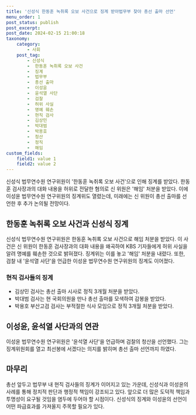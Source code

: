 ```yaml
---
title: '신성식 한동훈 녹취록 오보 사건으로 징계 받아법무부 찾아 총선 출마 선언'
menu_order: 1
post_status: publish
post_excerpt: 
post_date: 2024-02-15 21:00:18
taxonomy:
    category:
        - 사회
    post_tag:
        - 신성식
        -  한동훈 녹취록 오보 사건
        -  징계
        -  법무부
        -  총선 출마
        -  이성윤
        -  윤석열 사단
        -  검찰
        -  허위 사실
        -  명예 훼손
        -  현직 검사
        -  김상민
        -  박대범
        -  박용호
        -  청산
        -  정직
        -  해임
custom_fields:
    field1: value 1
    field2: value 2
---
```


신성식 법무연수원 연구위원이 '한동훈 녹취록 오보 사건'으로 인해 징계를 받았다. 한동훈 검사장과의 대화 내용을 허위로 전달한 혐의로 신 위원은 '해임' 처분을 받았다. 이에 이성윤 법무연수원 연구위원의 징계위도 열렸는데, 미래에는 신 위원이 총선 출마를 선언한 후 추가 논의될 전망이다.
## 한동훈 녹취록 오보 사건과 신성식 징계
신성식 법무연수원 연구위원은 한동훈 녹취록 오보 사건으로 해임 처분을 받았다. 이 사건은 신 위원이 한동훈 검사장과의 대화 내용을 왜곡하여 KBS 기자들에게 허위 사실을 알려 명예를 훼손한 것으로 밝혀졌다. 징계위는 이를 놓고 '해임' 처분을 내렸다. 또한, 검찰 내 '윤석열 사단'을 언급한 이성윤 법무연수원 연구위원의 징계도 이어졌다.
### 현직 검사들의 징계
- 김상민 검사는 총선 출마 시사로 정직 3개월 처분을 받았다.
- 박대범 검사는 현 국회의원을 만나 총선 출마를 모색하여 감봉을 받았다.
- 박용호 부산고검 검사는 부적절한 식사 모임으로 정직 3개월 처분을 받았다.
## 이성윤, 윤석열 사단과의 연관
이성윤 법무연수원 연구위원은 '윤석열 사단'을 언급하며 검찰의 청산을 선언했다. 그는 징계위원회를 열고 최선봉에 서겠다는 의지를 밝히며 총선 출마 선언까지 하였다.
## 마무리
총선 앞두고 법무부 내 현직 검사들의 징계가 이어지고 있는 가운데, 신성식과 이성윤의 사례를 통해 정치적 판단과 행정적 책임이 강조되고 있다. 앞으로 더 많은 도덕적 책임과 투명성이 요구될 것임을 염두에 두어야 할 시점이다. 신성식의 징계와 이성윤의 선언이 어떤 파급효과를 가져올지 주목할 필요가 있다.
